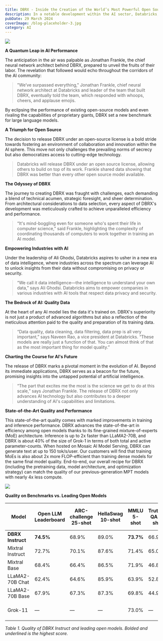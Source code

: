 ```yaml
---
title: DBRX - Inside the Creation of the World’s Most Powerful Open Source AI Model
description: In a notable development within the AI sector, Databricks, a leading data science and AI company based in San Francisco, has achieved a significant milestone. This past Monday, a group of dedicated engineers and executives, connected through the digital corridors of Zoom, awaited the culmination of their relentless efforts on DBRX, a large language model poised to redefine the standards of artificial intelligence.
pubDate: 29 March 2024
coverImage: /blog-placeholder-3.jpg
category: AI
---
```


<img src="/images/blog/dbrx-vs-chat-infographic.png">

**A Quantum Leap in AI Performance**

The anticipation in the air was palpable as Jonathan Frankle, the chief neural network architect behind DBRX, prepared to unveil the fruits of their labor. The revelation that followed would echo throughout the corridors of the AI community:

> "We’ve surpassed everything," Jonathan Frankle, chief neural network architect at Databricks and leader of the team that built DBRX, eventually told the team, which responded with whoops, cheers, and applause emojis.


By eclipsing the performance of existing open-source models and even rivaling the capabilities of proprietary giants, DBRX set a new benchmark for large language models.

**A Triumph for Open Source**

The decision to release DBRX under an open-source license is a bold stride towards fostering an environment of collaboration and innovation within the AI sphere. This move not only challenges the prevailing norms of secrecy but also democratizes access to cutting-edge technology.

> Databricks will release DBRX under an open source license, allowing others to build on top of its work. Frankle shared data showing that DBRX was better than every other open source model available.


**The Odyssey of DBRX**

The journey to creating DBRX was fraught with challenges, each demanding a blend of technical acumen, strategic foresight, and sheer determination. From architectural considerations to data selection, every aspect of DBRX's development was meticulously crafted to achieve unparalleled efficiency and performance.

> “It's mind-boggling even for someone who's spent their life in computer science,” said Frankle, highlighting the complexity of coordinating thousands of computers to work together in training an AI model.


**Empowering Industries with AI**

Under the leadership of Ali Ghodsi, Databricks aspires to usher in a new era of data intelligence, where industries across the spectrum can leverage AI to unlock insights from their data without compromising on privacy or security.

> “We call it data intelligence—the intelligence to understand your own data,” says Ali Ghodsi. Databricks aims to empower companies in various industries with AI tools that respect data privacy and security.


**The Bedrock of AI: Quality Data**

At the heart of any AI model lies the data it's trained on. DBRX's superiority is not just a product of advanced algorithms but also a reflection of the meticulous attention paid to the quality and preparation of its training data.

> “Data quality, data cleaning, data filtering, data prep is all very important,” says Naveen Rao, a vice president at Databricks. “These models are really just a function of that. You can almost think of that as the most important thing for model quality.”


**Charting the Course for AI's Future**

The release of DBRX marks a pivotal moment in the evolution of AI. Beyond its immediate applications, DBRX serves as a beacon for the future, promising insights into the untapped potential of artificial intelligence.

> “The part that excites me the most is the science we get to do at this scale,” says Jonathan Frankle. The release of DBRX not only advances AI technology but also contributes to a deeper understanding of AI's capabilities and limitations.


**State-of-the-Art Quality and Performance**

This state-of-the-art quality comes with marked improvements in training and inference performance. DBRX advances the state-of-the-art in efficiency among open models thanks to its fine-grained mixture-of-experts (MoE) architecture. Inference is up to 2x faster than LLaMA2-70B, and DBRX is about 40% of the size of Grok-1 in terms of both total and active parameter-counts. When hosted on Mosaic AI Model Serving, DBRX can generate text at up to 150 tok/s/user. Our customers will find that training MoEs is also about 2x more FLOP-efficient than training dense models for the same final model quality. End-to-end, our overall recipe for DBRX (including the pretraining data, model architecture, and optimization strategy) can match the quality of our previous-generation MPT models with nearly 4x less compute.

<img src="/images/blog/dbrx-performance.png">

**Quality on Benchmarks vs. Leading Open Models**

| Model               | Open LLM Leaderboard | ARC-challenge 25-shot | HellaSwag 10-shot | MMLU 5-shot | Truthful QA 0-shot | WinoGrande 5-shot | GSM8k CoT 5-shot maj@13 | Gauntlet v0.34 | HumanEval5 0-Shot, pass@1 (Programming) |
|---------------------|----------------------|-----------------------|-------------------|-------------|---------------------|-------------------|-------------------------|----------------|-----------------------------------------|
| **DBRX Instruct**   | **74.5%**            | 68.9%                 | 89.0%             | **73.7%**   | 66.9%               | 81.8%             | **66.9%**               | **66.8%**      | **70.1%**                             |
| Mixtral Instruct    | 72.7%                | 70.1%                 | 87.6%             | 71.4%       | 65.0%               | 81.1%             | 61.1%                   | 60.7%          | 54.8%                                 |
| Mixtral Base        | 68.4%                | 66.4%                 | 86.5%             | 71.9%       | 46.8%               | 81.7%             | 57.6%                   | 56.8%          | 40.2%                                 |
| LLaMA2-70B Chat     | 62.4%                | 64.6%                 | 85.9%             | 63.9%       | 52.8%               | 80.5%             | 26.7%                   | 52.8%          | 32.2%                                 |
| LLaMA2-70B Base     | 67.9%                | 67.3%                 | 87.3%             | 69.8%       | 44.9%               | 83.7%             | 54.1%                   | 56.4%          | 31.0%                                 |
| Grok-11             | —                    | —                     | —                 | 73.0%       | —                   | —                 | 62.9% (8-shot)          | —              | 63.2%                                 |

*Table 1. Quality of DBRX Instruct and leading open models. Bolded and underlined is the highest score.*



